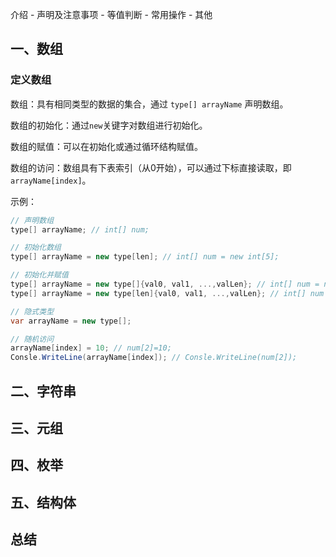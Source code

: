 介绍 - 声明及注意事项 - 等值判断 - 常用操作 - 其他
## 一、数组
### 定义数组
数组：具有相同类型的数据的集合，通过 `type[] arrayName` 声明数组。

数组的初始化：通过`new`关键字对数组进行初始化。

数组的赋值：可以在初始化或通过循环结构赋值。

数组的访问：数组具有下表索引（从0开始），可以通过下标直接读取，即 `arrayName[index]`。

示例：
```csharp title="数组声明与赋值"
// 声明数组
type[] arrayName; // int[] num;

// 初始化数组
type[] arrayName = new type[len]; // int[] num = new int[5];

// 初始化并赋值
type[] arrayName = new type[]{val0, val1, ...,valLen}; // int[] num = new int[]{0,1};
type[] arrayName = new type[len]{val0, val1, ...,valLen}; // int[] num = new int[2]{0,1};

// 隐式类型
var arrayName = new type[];

// 随机访问
arrayName[index] = 10; // num[2]=10;
Consle.WriteLine(arrayName[index]); // Consle.WriteLine(num[2]);
```

## 二、字符串

## 三、元组

## 四、枚举

## 五、结构体

## 总结